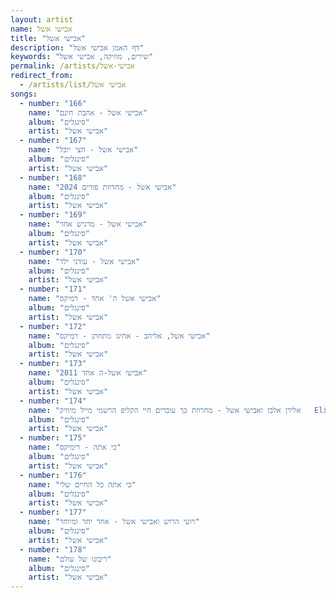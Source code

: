 ```yaml
---
layout: artist
name: אבישי אשל
title: "אבישי אשל"
description: "דף האמן אבישי אשל"
keywords: "שירים, מוזיקה, אבישי אשל"
permalink: /artists/אבישי-אשל
redirect_from:
  - /artists/list/אבישי אשל
songs:
  - number: "166"
    name: "אבישי אשל - אהבת חינם"
    album: "סינגלים"
    artist: "אבישי אשל"
  - number: "167"
    name: "אבישי אשל - חצי יובל"
    album: "סינגלים"
    artist: "אבישי אשל"
  - number: "168"
    name: "אבישי אשל - מחרוזת פורים 2024"
    album: "סינגלים"
    artist: "אבישי אשל"
  - number: "169"
    name: "אבישי אשל - מרגיש אחר"
    album: "סינגלים"
    artist: "אבישי אשל"
  - number: "170"
    name: "אבישי אשל - עודני ילד"
    album: "סינגלים"
    artist: "אבישי אשל"
  - number: "171"
    name: "אבישי אשל ה' אחד - רמיקס"
    album: "סינגלים"
    artist: "אבישי אשל"
  - number: "172"
    name: "אבישי אשל, אליהב - אחינו מתחתן - רמיקס"
    album: "סינגלים"
    artist: "אבישי אשל"
  - number: "173"
    name: "אבישי אשל-ה אחד 2011"
    album: "סינגלים"
    artist: "אבישי אשל"
  - number: "174"
    name: "אלירן אלבז ואבישי אשל - מחרוזת כך עוברים חיי הקליפ הרשמי מייל מיוזיק   Eliran Elbaz _ Avishai Eshel Kach Ovrim.mp3מייל מיוזיק"
    album: "סינגלים"
    artist: "אבישי אשל"
  - number: "175"
    name: "כי אתה - רימיקס"
    album: "סינגלים"
    artist: "אבישי אשל"
  - number: "176"
    name: "כי אתה כל החיים שלי"
    album: "סינגלים"
    artist: "אבישי אשל"
  - number: "177"
    name: "רועי הרוש ואבישי אשל - אחד יחד ומיוחד"
    album: "סינגלים"
    artist: "אבישי אשל"
  - number: "178"
    name: "ריבונו של עולם"
    album: "סינגלים"
    artist: "אבישי אשל"
---
```

